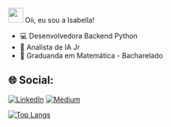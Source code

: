 <img src="https://media.giphy.com/media/hvRJCLFzcasrR4ia7z/giphy.gif" width="30px" height="30px"> Oii, eu sou a Isabella!


- 💻 Desenvolvedora Backend Python
- 🤖 Analista de IA Jr
- 🔭 Graduanda em Matemática - Bacharelado


## 🌐 Social:
[![LinkedIn](https://img.shields.io/badge/LinkedIn-%230077B5.svg?logo=linkedin&logoColor=white)](https://linkedin.com/in/ioprudente) [![Medium](https://img.shields.io/badge/Medium-12100E?logo=medium&logoColor=white)](https://medium.com/@ioprudente) 


[![Top Langs](https://github-readme-stats.vercel.app/api/top-langs/?username=ioprudente&theme=dracula)](https://github.com/anuraghazra/github-readme-stats)
